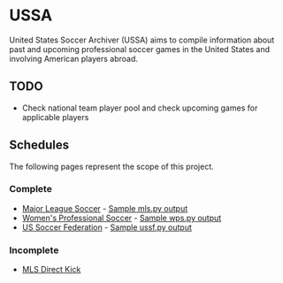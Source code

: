 # USSA #
United States Soccer Archiver (USSA) aims to compile information about past and upcoming professional soccer games in the United States and involving American players abroad.

## TODO ##
* Check national team player pool and check upcoming games for applicable players

## Schedules ##
The following pages represent the scope of this project.

### Complete ###
* [Major League Soccer](http://www.mlssoccer.com/schedule?month=all&year=2011) - [Sample mls.py output](https://gist.github.com/1329216)
* [Women's Professional Soccer](http://www.womensprosoccer.com/Home/schedule/2011-wps-schedule) - [Sample wps.py output](https://gist.github.com/1340389)
* [US Soccer Federation](http://www.ussoccer.com/Schedule-Tickets/Schedule.aspx) - [Sample ussf.py output](https://gist.github.com/1348397)

### Incomplete ###
* [MLS Direct Kick](http://www.indemand.com/sports/mls)
